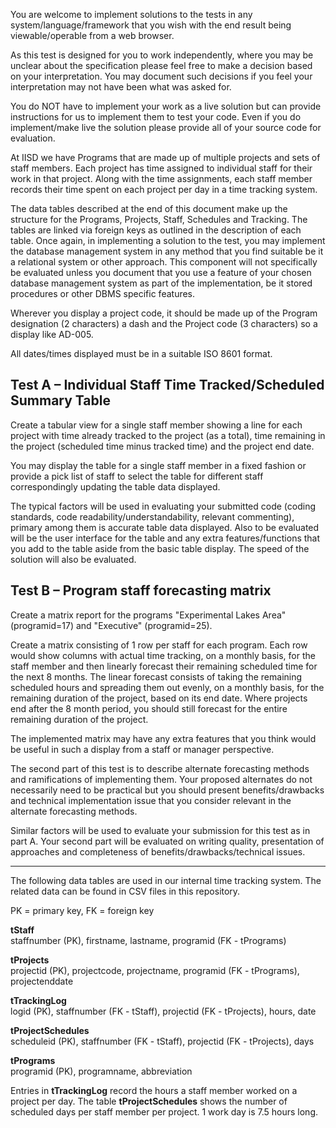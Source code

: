 You are welcome to implement solutions to the tests in any system/language/framework that you wish with the end result being viewable/operable from a web browser.

As this test is designed for you to work independently, where you may be unclear about the specification please feel free to make a decision based on your interpretation. You may document such decisions if you feel your interpretation may not have been what was asked for.

You do NOT have to implement your work as a live solution but can provide instructions for us to implement them to test your code. Even if you do implement/make live the solution please provide all of your source code for evaluation.

At IISD we have Programs that are made up of multiple projects and sets of staff members. Each project has time assigned to individual staff for their work in that project. Along with the time assignments, each staff member records their time spent on each project per day in a time tracking system.

The data tables described at the end of this document make up the structure for the Programs, Projects, Staff, Schedules and Tracking. The tables are linked via foreign keys as outlined in the description of each table. Once again, in implementing a solution to the test, you may implement the database management system in any method that you find suitable be it a relational system or other approach. This component will not specifically be evaluated unless you document that you use a feature of your chosen database management system as part of the implementation, be it stored procedures or other DBMS specific features.

Wherever you display a project code, it should be made up of the Program designation (2 characters) a dash and the Project code (3 characters) so a display like AD-005.

All dates/times displayed must be in a suitable ISO 8601 format.

## Test A – Individual Staff Time Tracked/Scheduled Summary Table

Create a tabular view for a single staff member showing a line for each project with time already tracked to the project (as a total), time remaining in the project (scheduled time minus tracked time) and the project end date.

You may display the table for a single staff member in a fixed fashion or provide a pick list of staff to select the table for different staff correspondingly updating the table data displayed.

The typical factors will be used in evaluating your submitted code (coding standards, code readability/understandability, relevant commenting), primary among them is accurate table data displayed. Also to be evaluated will be the user interface for the table and any extra features/functions that you add to the table aside from the basic table display. The speed of the solution will also be evaluated.

## Test B – Program staff forecasting matrix

Create a matrix report for the programs "Experimental Lakes Area" (programid=17) and "Executive" (programid=25).

Create a matrix consisting of 1 row per staff for each program. Each row would show columns with actual time tracking, on a monthly basis, for the staff member and then linearly forecast their remaining scheduled time for the next 8 months. The linear forecast consists of taking the remaining scheduled hours and spreading them out evenly, on a monthly basis, for the remaining duration of the project, based on its end date. Where projects end after the 8 month period, you should still forecast for the entire remaining duration of the project.

The implemented matrix may have any extra features that you think would be useful in such a display from a staff or manager perspective.

The second part of this test is to describe alternate forecasting methods and ramifications of implementing them. Your proposed alternates do not necessarily need to be practical but you should present benefits/drawbacks and technical implementation issue that you consider relevant in the alternate forecasting methods.

Similar factors will be used to evaluate your submission for this test as in part A. Your second part will be evaluated on writing quality, presentation of approaches and completeness of benefits/drawbacks/technical issues.

*** 

The following data tables are used in our internal time tracking system.
The related data can be found in CSV files in this repository.

PK = primary key, FK = foreign key

**tStaff**  
staffnumber (PK), firstname, lastname, programid (FK - tPrograms)

**tProjects**  
projectid (PK), projectcode, projectname, programid (FK - tPrograms), projectenddate

**tTrackingLog**  
logid (PK), staffnumber (FK - tStaff), projectid (FK - tProjects), hours, date

**tProjectSchedules**  
scheduleid (PK), staffnumber (FK - tStaff), projectid (FK - tProjects), days

**tPrograms**  
programid (PK), programname, abbreviation

Entries in **tTrackingLog** record the hours a staff member worked on a project per day. The table **tProjectSchedules** shows the number of scheduled days per staff member per project. 1 work day is 7.5 hours long.

